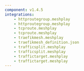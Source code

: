 ```yaml
---
component: v1.4.5
integrations:
    - httproutegroup.meshplay
    - httproutegroup.meshplay
    - tcproute.meshplay
    - tcproute.meshplay
    - traefikmesh.meshplay
    - traefikmesh_definition.json
    - trafficsplit.meshplay
    - trafficsplit.meshplay
    - traffictarget.meshplay
    - traffictarget.meshplay
---
```

